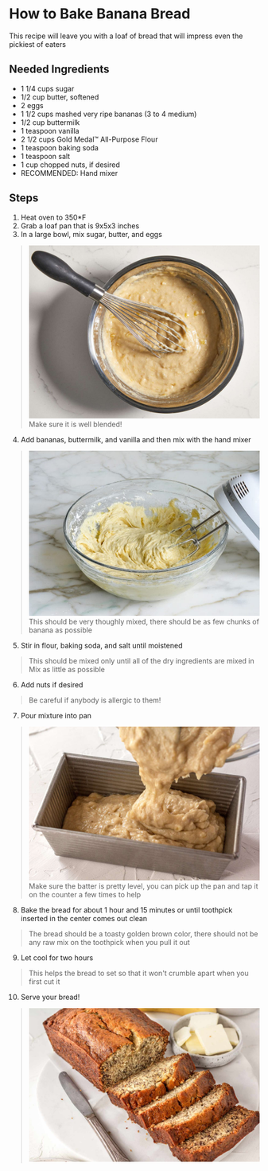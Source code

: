 # How to Bake Banana Bread
This recipe will leave you with a loaf of bread that will impress even the pickiest of eaters
## Needed Ingredients
- 1 1/4 cups sugar
- 1/2 cup butter, softened
- 2 eggs
- 1 1/2 cups mashed very ripe bananas (3 to 4 medium)
- 1/2 cup buttermilk
- 1 teaspoon vanilla
- 2 1/2 cups Gold Medal™ All-Purpose Flour
- 1 teaspoon baking soda
- 1 teaspoon salt
- 1 cup chopped nuts, if desired
- RECOMMENDED: Hand mixer
## Steps
1. Heat oven to 350*F
2. Grab a loaf pan that is 9x5x3 inches
3. In a large bowl, mix sugar, butter, and eggs
> ![mix](mix.jpg)
> Make sure it is well blended!
4. Add bananas, buttermilk, and vanilla and then mix with the hand mixer
> ![mixer](mixer.jpg)
> This should be very thoughly mixed, there should be as few chunks of banana as possible
5. Stir in flour, baking soda, and salt until moistened
> This should be mixed only until all of the dry ingredients are mixed in
> Mix as little as possible
6. Add nuts if desired
> Be careful if anybody is allergic to them!
7. Pour mixture into pan
> ![pan](pan.jpg)
> Make sure the batter is pretty level, you can pick up the pan and tap it on the counter a few times to help
8. Bake the bread for about 1 hour and 15 minutes or until toothpick inserted in the center comes out clean
> The bread should be a toasty golden brown color, there should not be any raw mix on the toothpick when you pull it out
9. Let cool for two hours
> This helps the bread to set so that it won't crumble apart when you first cut it
10. Serve your bread!
> ![bread](bread.jpg)
